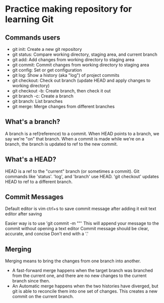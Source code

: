 # Practice making repository for learning Git

## Commands users

- git init: Create a new git repository
- git status: Compare working directory, staging area, and current branch
- git add: Add changes from working directory to staging area
- git commit: Commit changes from working directory to staging area
- git config: Set or get configuration
- git log: Show a history (aka "log") of project commits
- git checkout: Check out branch (update HEAD and apply changes to working directory)
- git checkout -b: Create branch, then check it out
- git branch -c: Create a branch
- git branch: List branches
- git merge: Merge changes from different branches

## What's a branch?

A branch is a ref(reference) to a commit. When HEAD points to a branch, we say we're "on" that branch. When a commit is made while we're on a branch, the branch is updated to ref to the new commit.

## What's a HEAD?

HEAD is a ref to the "current" branch (or sometimes a commit). Git commands like 'status'. 'log', and 'branch' use HEAD. 'git checkout' updates HEAD to ref to a different branch.

## Commit Messages

Default editor is vim
  ctrl+s to save commit message after adding it
  exit text editor after saving

Easier way is to use 'git commit -m "<message>"'
  This will append your message to the commit without opening a text editor
  Commit message should be clear, accurate, and concise
  Don't end with a '.'

## Merging

Merging means to bring the changes from one branch into another.

- A fast-forward merge happens when the target branch was branched from the current one, and there are no new changes to the current branch since then.
- An Automatic merge happens when the two histories have diverged, but git is able to reconcile them into one set of changes. This creates a new commit on the current branch.
